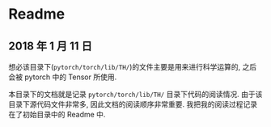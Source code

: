 # Readme

## 2018 年 1 月 11 日

想必该目录下(`pytorch/torch/lib/TH/`)的文件主要是用来进行科学运算的, 之后会被 pytorch 中的 Tensor 所使用. 

本目录下的文档就是记录 `pytorch/torch/lib/TH/` 目录下代码的阅读情况. 由于该目录下源代码文件非常多, 因此文档的阅读顺序非常重要. 我把我的阅读过程记录在了初始目录中的 Readme 中.